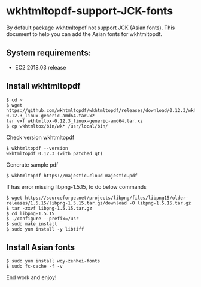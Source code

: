 # wkhtmltopdf-support-JCK-fonts
By default package wkhtmltopdf not support JCK (Asian fonts). This document to help you can add the Asian fonts for wkhtmltopdf.
## System requirements:
- EC2 2018.03 release
## Install wkhtmltopdf
```
$ cd ~
$ wget https://github.com/wkhtmltopdf/wkhtmltopdf/releases/download/0.12.3/wkhtmltox-0.12.3_linux-generic-amd64.tar.xz
tar vxf wkhtmltox-0.12.3_linux-generic-amd64.tar.xz
$ cp wkhtmltox/bin/wk* /usr/local/bin/
```
Check version wkhtmltopdf
```
$ wkhtmltopdf --version
wkhtmltopdf 0.12.3 (with patched qt)
```
Generate sample pdf 
```
$ wkhtmltopdf https://majestic.cloud majestic.pdf
```
If has error missing libpng-1.5.15, to do below commands
```
$ wget https://sourceforge.net/projects/libpng/files/libpng15/older-releases/1.5.15/libpng-1.5.15.tar.gz/download -O libpng-1.5.15.tar.gz
$ tar -zxvf libpng-1.5.15.tar.gz
$ cd libpng-1.5.15
$ ./configure --prefix=/usr
$ sudo make install
$ sudo yum install -y libtiff
```
## Install Asian fonts
```
$ sudo yum install wqy-zenhei-fonts
$ sudo fc-cache -f -v
```
End work and enjoy!

